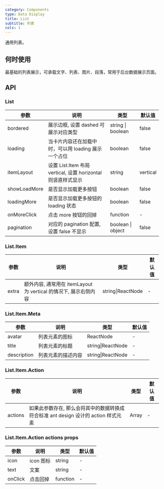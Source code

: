 ```yaml
---
category: Components
type: Data Display
title: List 
subtitle: 列表
cols: 1
---
```


通用列表。

## 何时使用

最基础的列表展示，可承载文字、列表、图片、段落，常用于后台数据展示页面。

## API

### List

| 参数     | 说明           | 类型     | 默认值       |
|----------|----------------|----------|--------------|
| bordered | 展示边框, 设置 dashed 可展示对应类型 | string \| boolean   |  false  |
| loading | 当卡片内容还在加载中时，可以用 loading 展示一个占位 | boolean   |  false  |
| itemLayout | 设置 List.Item 布局 vertical, 设置 horizontal 则竖直样式显示 | string |vertical |
| showLoadMore    | 是否显示加载更多按钮 | boolean   |  false  |
| loadingMore  | 是否显示加载更多按钮的 loading 状态 | boolean   |  false  |
| onMoreClick    | 点击 more 按钮的回掉 | function   | - |
| pagination | 对应的 pagination 配置, 设置 false 不显示 | boolean \| object   |  false  |

### List.Item

| 参数     | 说明           | 类型     | 默认值       |
---------|-------------|------|---------
| extra | 额外内容, 通常用在 itemLayout 为 vertical 的情况下, 展示右侧内容 | string\|ReactNode |  -  |

### List.Item.Meta

| 参数     | 说明           | 类型     | 默认值       |
---------|-------------|------|---------
| avatar | 列表元素的图标 | ReactNode |  -  |
| title | 列表元素的标题 | string\|ReactNode |  -  |
| description | 列表元素的描述内容 | string\|ReactNode |  -  |

### List.Item.Action
| 参数     | 说明           | 类型     | 默认值       |
---------|-------------|------|---------
| actions | 如果此参数存在, 那么会将其中的数据转换成符合标准 ant design 设计的 action 样式元素 | Array |  -  |

### List.Item.Action actions props

| 参数     | 说明           | 类型     | 默认值          |
|----------|----------------|----------|-----------------|
| icon    | icon 图标           | string| -  |
| text      |  文案   |  string  | -               |
| onClick      | 点击回掉  |  function  | -  |

